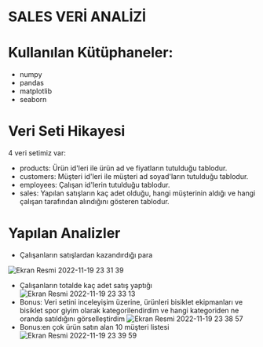 # SALES VERİ ANALİZİ
# Kullanılan Kütüphaneler:

* numpy
* pandas
* matplotlib
* seaborn

# Veri Seti Hikayesi

4 veri setimiz var:

* products: Ürün id'leri ile ürün ad ve fiyatların tutulduğu tablodur.
* customers: Müşteri id'leri ile müşteri ad soyad'ların tutulduğu tablodur.
* employees: Çalışan id'lerin tutulduğu tablodur.
* sales: Yapılan satışların kaç adet olduğu, hangi müşterinin aldığı ve hangi çalışan tarafından alındığını gösteren tablodur.

# Yapılan Analizler
* Çalışanların satışlardan kazandırdığı para

![Ekran Resmi 2022-11-19 23 31 39](https://user-images.githubusercontent.com/32307171/202870555-fcfc71a5-2170-4ae0-86ff-411b22c935ec.png)
* Çalışanların totalde kaç adet satış yaptığı
![Ekran Resmi 2022-11-19 23 33 13](https://user-images.githubusercontent.com/32307171/202870605-395776de-3b50-4350-b629-55949ea7b449.png)
* Bonus: Veri setini inceleyişim üzerine, ürünleri bisiklet ekipmanları ve bisiklet spor giyim olarak kategorilendirdim ve hangi kategoriden ne oranda satıldığını görselleştirdim
![Ekran Resmi 2022-11-19 23 38 57](https://user-images.githubusercontent.com/32307171/202870787-61b4ead1-707b-4c12-8177-33f91358496e.png)
* Bonus:en çok ürün satın alan 10 müşteri listesi
![Ekran Resmi 2022-11-19 23 39 59](https://user-images.githubusercontent.com/32307171/202870814-f27f58ad-770b-4a5c-ae03-0bfbafeba16d.png)
